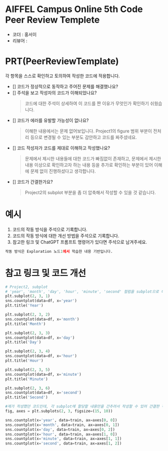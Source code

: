 # AIFFEL Campus Online 5th Code Peer Review Templete
- 코더 : 홍서이
- 리뷰어 :


# PRT(PeerReviewTemplate) 
각 항목을 스스로 확인하고 토의하여 작성한 코드에 적용합니다.

- [] 코드가 정상적으로 동작하고 주어진 문제를 해결했나요?
- [] 주석을 보고 작성자의 코드가 이해되었나요?
  > 코드에 대한 주석이 상세하여 이 코드를 짠 이유가 무엇인가 확인하기 쉬웠습니다.
- [] 코드가 에러를 유발할 가능성이 없나요?
  > 이해한 내용에서는 문제 없어보입니다. Project1의 figure 범위 부분이 전처리 등으로 변경될 수 있는 부분도 감안하고 코드를 짜주셨네요.
- [] 코드 작성자가 코드를 제대로 이해하고 작성했나요?
  > 문제에서 제시한 내용들에 대한 코드가 빠짐없이 존재하고, 문제에서 제시한 내용 이상으로 확인하고자 하는 내용 등을 추가로 확인하는 부분이 있어 이해에 문제 없이 진행하셨다고 생각합니다.
- [] 코드가 간결한가요?
  > Project2의 subplot 부분을 좀 더 압축해서 작성할 수 있을 것 같습니다.

# 예시
1. 코드의 작동 방식을 주석으로 기록합니다.
2. 코드의 작동 방식에 대한 개선 방법을 주석으로 기록합니다.
3. 참고한 링크 및 ChatGPT 프롬프트 명령어가 있다면 주석으로 남겨주세요.

```python
작동 방식은 Exploration 노드1에서 학습한 내용 기반입니다. 
```

# 참고 링크 및 코드 개선
```python
# Project2, subplot
# 'year', 'month', 'day', 'hour', 'minute', 'second' 컬럼을 subplot으로 하나씩 그리기
plt.subplot(2, 3, 1)
sns.countplot(data=df, x='year')
plt.title('Year')

plt.subplot(2, 3, 2)
sns.countplot(data=df, x='month')
plt.title('Month')

plt.subplot(2, 3, 3)
sns.countplot(data=df, x='day')
plt.title('Day')

plt.subplot(2, 3, 4)
sns.countplot(data=df, x='hour')
plt.title('Hour')

plt.subplot(2, 3, 5)
sns.countplot(data=df, x='minute')
plt.title('Minute')

plt.subplot(2, 3, 6)
sns.countplot(data=df, x='second')
plt.title('Second')

#제가 작성했던 코드인데, 각 subplot에 할당할 내용만을 간추려서 작성할 수 있어 간결한 작성에 도움이 될 것 같습니다.
fig, axes = plt.subplots(2, 3, figsize=(15, 10))

sns.countplot(x='year', data=train, ax=axes[0, 0])
sns.countplot(x='month', data=train, ax=axes[0, 1])
sns.countplot(x='day', data=train, ax=axes[0, 2])
sns.countplot(x='hour', data=train, ax=axes[1, 0])
sns.countplot(x='minute', data=train, ax=axes[1, 1])
sns.countplot(x='second', data=train, ax=axes[1, 2])
```
